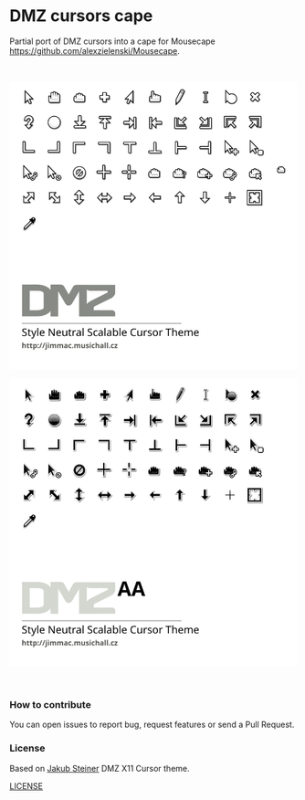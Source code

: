 # DMZ cursors cape

Partial port of DMZ cursors into a cape for Mousecape https://github.com/alexzielenski/Mousecape.

 

![DMZ-White](src/DMZ-White/dmz.svg)

![DMZ-Black](src/DMZ-Black/dmz-aa.svg)

 

### How to contribute

You can open issues to report bug, request features or send a Pull Request.


### License

Based on [Jakub Steiner](http://jimmac.musichall.cz) DMZ X11 Cursor theme.

[LICENSE](LICENSE)
